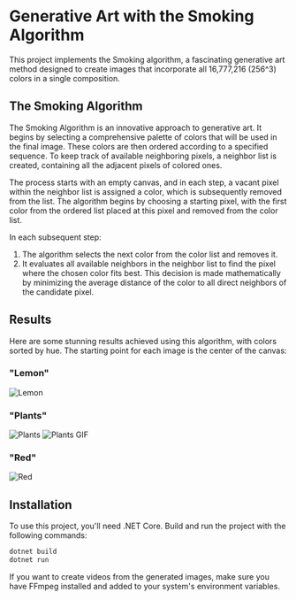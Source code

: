 # Generative Art with the Smoking Algorithm

This project implements the Smoking algorithm, a fascinating generative art method designed to create images that incorporate all 16,777,216 (256^3) colors in a single composition.

## The Smoking Algorithm

The Smoking Algorithm is an innovative approach to generative art. It begins by selecting a comprehensive palette of colors that will be used in the final image. These colors are then ordered according to a specified sequence. To keep track of available neighboring pixels, a neighbor list is created, containing all the adjacent pixels of colored ones.

The process starts with an empty canvas, and in each step, a vacant pixel within the neighbor list is assigned a color, which is subsequently removed from the list. The algorithm begins by choosing a starting pixel, with the first color from the ordered list placed at this pixel and removed from the color list.

In each subsequent step:

1. The algorithm selects the next color from the color list and removes it.
2. It evaluates all available neighbors in the neighbor list to find the pixel where the chosen color fits best. This decision is made mathematically by minimizing the average distance of the color to all direct neighbors of the candidate pixel.

## Results

Here are some stunning results achieved using this algorithm, with colors sorted by hue. The starting point for each image is the center of the canvas:

### "Lemon"
![Lemon](media/results/Lemon.jpg)

### "Plants"
![Plants](media/results/Plants.png)
![Plants GIF](media/results/Plants.gif)

### "Red"
![Red](media/results/Red.jpg)

## Installation

To use this project, you'll need .NET Core. Build and run the project with the following commands:

```bash
dotnet build
dotnet run
```

If you want to create videos from the generated images, make sure you have FFmpeg installed and added to your system's environment variables.